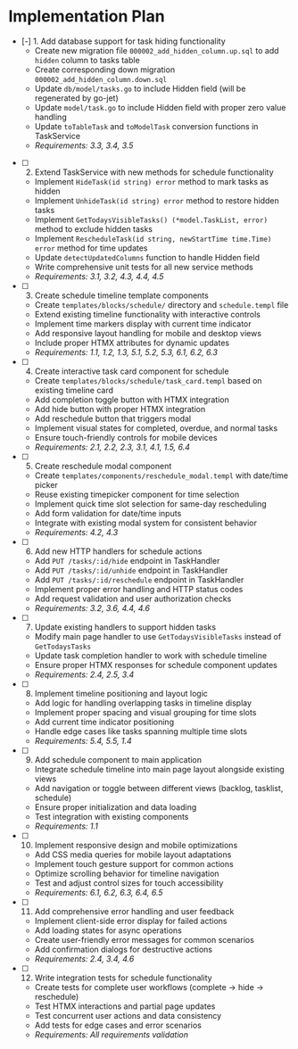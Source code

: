# Implementation Plan

- [-] 1. Add database support for task hiding functionality
  - Create new migration file `000002_add_hidden_column.up.sql` to add `hidden` column to tasks table
  - Create corresponding down migration `000002_add_hidden_column.down.sql`
  - Update `db/model/tasks.go` to include Hidden field (will be regenerated by go-jet)
  - Update `model/task.go` to include Hidden field with proper zero value handling
  - Update `toTableTask` and `toModelTask` conversion functions in TaskService
  - _Requirements: 3.3, 3.4, 3.5_

- [ ] 2. Extend TaskService with new methods for schedule functionality
  - Implement `HideTask(id string) error` method to mark tasks as hidden
  - Implement `UnhideTask(id string) error` method to restore hidden tasks
  - Implement `GetTodaysVisibleTasks() (*model.TaskList, error)` method to exclude hidden tasks
  - Implement `RescheduleTask(id string, newStartTime time.Time) error` method for time updates
  - Update `detectUpdatedColumns` function to handle Hidden field
  - Write comprehensive unit tests for all new service methods
  - _Requirements: 3.1, 3.2, 4.3, 4.4, 4.5_

- [ ] 3. Create schedule timeline template components
  - Create `templates/blocks/schedule/` directory and `schedule.templ` file
  - Extend existing timeline functionality with interactive controls
  - Implement time markers display with current time indicator
  - Add responsive layout handling for mobile and desktop views
  - Include proper HTMX attributes for dynamic updates
  - _Requirements: 1.1, 1.2, 1.3, 5.1, 5.2, 5.3, 6.1, 6.2, 6.3_

- [ ] 4. Create interactive task card component for schedule
  - Create `templates/blocks/schedule/task_card.templ` based on existing timeline card
  - Add completion toggle button with HTMX integration
  - Add hide button with proper HTMX integration
  - Add reschedule button that triggers modal
  - Implement visual states for completed, overdue, and normal tasks
  - Ensure touch-friendly controls for mobile devices
  - _Requirements: 2.1, 2.2, 2.3, 3.1, 4.1, 1.5, 6.4_

- [ ] 5. Create reschedule modal component
  - Create `templates/components/reschedule_modal.templ` with date/time picker
  - Reuse existing timepicker component for time selection
  - Implement quick time slot selection for same-day rescheduling
  - Add form validation for date/time inputs
  - Integrate with existing modal system for consistent behavior
  - _Requirements: 4.2, 4.3_

- [ ] 6. Add new HTTP handlers for schedule actions
  - Add `PUT /tasks/:id/hide` endpoint in TaskHandler
  - Add `PUT /tasks/:id/unhide` endpoint in TaskHandler  
  - Add `PUT /tasks/:id/reschedule` endpoint in TaskHandler
  - Implement proper error handling and HTTP status codes
  - Add request validation and user authorization checks
  - _Requirements: 3.2, 3.6, 4.4, 4.6_

- [ ] 7. Update existing handlers to support hidden tasks
  - Modify main page handler to use `GetTodaysVisibleTasks` instead of `GetTodaysTasks`
  - Update task completion handler to work with schedule timeline
  - Ensure proper HTMX responses for schedule component updates
  - _Requirements: 2.4, 2.5, 3.4_

- [ ] 8. Implement timeline positioning and layout logic
  - Add logic for handling overlapping tasks in timeline display
  - Implement proper spacing and visual grouping for time slots
  - Add current time indicator positioning
  - Handle edge cases like tasks spanning multiple time slots
  - _Requirements: 5.4, 5.5, 1.4_

- [ ] 9. Add schedule component to main application
  - Integrate schedule timeline into main page layout alongside existing views
  - Add navigation or toggle between different views (backlog, tasklist, schedule)
  - Ensure proper initialization and data loading
  - Test integration with existing components
  - _Requirements: 1.1_

- [ ] 10. Implement responsive design and mobile optimizations
  - Add CSS media queries for mobile layout adaptations
  - Implement touch gesture support for common actions
  - Optimize scrolling behavior for timeline navigation
  - Test and adjust control sizes for touch accessibility
  - _Requirements: 6.1, 6.2, 6.3, 6.4, 6.5_

- [ ] 11. Add comprehensive error handling and user feedback
  - Implement client-side error display for failed actions
  - Add loading states for async operations
  - Create user-friendly error messages for common scenarios
  - Add confirmation dialogs for destructive actions
  - _Requirements: 2.4, 3.4, 4.6_

- [ ] 12. Write integration tests for schedule functionality
  - Create tests for complete user workflows (complete → hide → reschedule)
  - Test HTMX interactions and partial page updates
  - Test concurrent user actions and data consistency
  - Add tests for edge cases and error scenarios
  - _Requirements: All requirements validation_